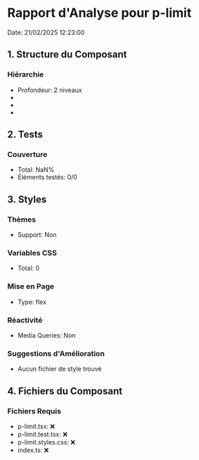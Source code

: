 # Rapport d'Analyse pour p-limit

Date: 21/02/2025 12:23:00

## 1. Structure du Composant

### Hiérarchie

- Profondeur: 2 niveaux
- <Arguments>
- <ReturnType>
- <ReturnType>

## 2. Tests

### Couverture

- Total: NaN%
- Éléments testés: 0/0

## 3. Styles

### Thèmes

- Support: Non

### Variables CSS

- Total: 0

### Mise en Page

- Type: flex

### Réactivité

- Media Queries: Non

### Suggestions d'Amélioration

- Aucun fichier de style trouvé

## 4. Fichiers du Composant

### Fichiers Requis

- p-limit.tsx: ❌
- p-limit.test.tsx: ❌
- p-limit.styles.css: ❌
- index.ts: ❌
